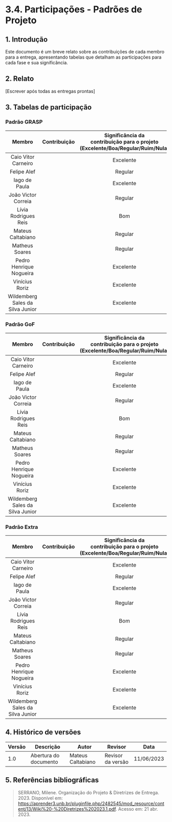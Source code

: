 # 3.4. Participações - Padrões de Projeto

## 1. Introdução

Este documento é um breve relato sobre as contribuições de cada membro para a entrega, apresentando tabelas que detalham as participações para cada fase e sua significância.

## 2. Relato

[Escrever após todas as entregas prontas]

## 3. Tabelas de participação

### Padrão GRASP

|              Membro              | Contribuição | Significância da <br> contribuição para o projeto <br> (Excelente/Boa/Regular/Ruim/Nula) |
| :------------------------------: | :----------: | :--------------------------------------------------------------------------------------: |
|       Caio Vitor Carneiro        |              |                                        Excelente                                         |
|           Felipe Alef            |              |                                         Regular                                          |
|          Iago de Paula           |              |                                        Excelente                                         |
|       João Victor Correia        |              |                                         Regular                                          |
|       Lívia Rodrigues Reis       |              |                                           Bom                                            |
|        Mateus Caltabiano         |              |                                         Regular                                          |
|          Matheus Soares          |              |                                         Regular                                          |
|     Pedro Henrique Nogueira      |              |                                        Excelente                                         |
|          Vinícius Roriz          |              |                                        Excelente                                         |
| Wildemberg Sales da Silva Junior |              |                                        Excelente                                         |

### Padrão GoF

|              Membro              | Contribuição | Significância da <br> contribuição para o projeto <br> (Excelente/Boa/Regular/Ruim/Nula) |
| :------------------------------: | :----------: | :--------------------------------------------------------------------------------------: |
|       Caio Vitor Carneiro        |              |                                        Excelente                                         |
|           Felipe Alef            |              |                                         Regular                                          |
|          Iago de Paula           |              |                                        Excelente                                         |
|       João Victor Correia        |              |                                         Regular                                          |
|       Lívia Rodrigues Reis       |              |                                           Bom                                            |
|        Mateus Caltabiano         |              |                                         Regular                                          |
|          Matheus Soares          |              |                                         Regular                                          |
|     Pedro Henrique Nogueira      |              |                                        Excelente                                         |
|          Vinícius Roriz          |              |                                        Excelente                                         |
| Wildemberg Sales da Silva Junior |              |                                        Excelente                                         |

### Padrão Extra

|              Membro              | Contribuição | Significância da <br> contribuição para o projeto <br> (Excelente/Boa/Regular/Ruim/Nula) |
| :------------------------------: | :----------: | :--------------------------------------------------------------------------------------: |
|       Caio Vitor Carneiro        |              |                                        Excelente                                         |
|           Felipe Alef            |              |                                         Regular                                          |
|          Iago de Paula           |              |                                        Excelente                                         |
|       João Victor Correia        |              |                                         Regular                                          |
|       Lívia Rodrigues Reis       |              |                                           Bom                                            |
|        Mateus Caltabiano         |              |                                         Regular                                          |
|          Matheus Soares          |              |                                         Regular                                          |
|     Pedro Henrique Nogueira      |              |                                        Excelente                                         |
|          Vinícius Roriz          |              |                                        Excelente                                         |
| Wildemberg Sales da Silva Junior |              |                                        Excelente                                         |

## 4. Histórico de versões

| Versão | Descrição             | Autor             | Revisor           | Data       |
| ------ | --------------------- | ----------------- | ----------------- | ---------- |
| 1.0    | Abertura do documento | Mateus Caltabiano | Revisor da versão | 11/06/2023 |

## 5. Referências bibliográficas

> SERRANO, Milene. Organização do Projeto & Diretrizes de Entrega. 2023. Disponível em: https://aprender3.unb.br/pluginfile.php/2482545/mod_resource/content/13/Wiki%20-%20Diretrizes%202023.1.pdf. Acesso em: 21 abr. 2023.
